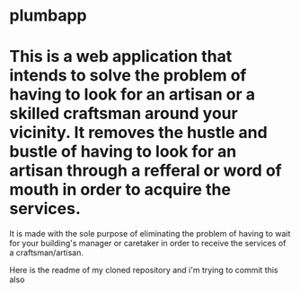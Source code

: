 # plumbapp


This is a web application that intends to solve the problem of having to look for an artisan or a skilled craftsman around your vicinity. It removes the hustle and bustle of having to look for an artisan through a refferal or word of mouth in order to acquire the services.
=======
It is made with the sole purpose of eliminating the problem of having to wait for your building's manager or caretaker in order to receive the services of a craftsman/artisan.

Here is the readme of my cloned repository and i'm trying to commit this also

